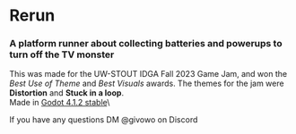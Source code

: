 # Rerun
### A platform runner about collecting batteries and powerups to turn off the TV monster

This was made for the UW-STOUT IDGA Fall 2023 Game Jam, and won the *Best Use of Theme* and *Best Visuals* awards. The themes for the jam were **Distortion** and **Stuck in a loop**.\
Made in [Godot 4.1.2 stable](https://godotengine.org/download/archive/4.1.2-stable/)\

If you have any questions DM @givowo on Discord